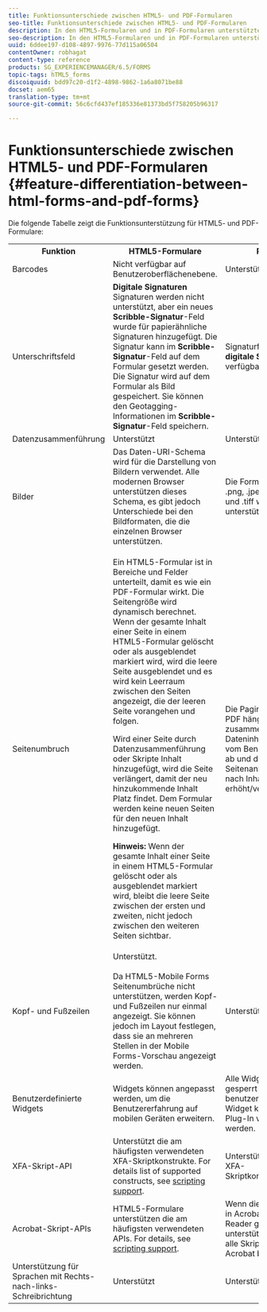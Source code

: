 ```yaml
---
title: Funktionsunterschiede zwischen HTML5- und PDF-Formularen
seo-title: Funktionsunterschiede zwischen HTML5- und PDF-Formularen
description: In den HTML5-Formularen und in PDF-Formularen unterstützte Funktionen
seo-description: In den HTML5-Formularen und in PDF-Formularen unterstützte Funktionen
uuid: 6ddee197-d108-4897-9976-77d115a06504
contentOwner: robhagat
content-type: reference
products: SG_EXPERIENCEMANAGER/6.5/FORMS
topic-tags: hTML5_forms
discoiquuid: bdd97c20-d1f2-4898-9862-1a6a8071be88
docset: aem65
translation-type: tm+mt
source-git-commit: 56c6cfd437ef185336e81373bd5f758205b96317

---
```



# Funktionsunterschiede zwischen HTML5- und PDF-Formularen {#feature-differentiation-between-html-forms-and-pdf-forms}

Die folgende Tabelle zeigt die Funktionsunterstützung für HTML5- und PDF-Formulare:

<table>
 <tbody>
  <tr>
   <th>Funktion</th>
   <th>HTML5-Formulare</th>
   <th>PDF</th>
  </tr>
  <tr>
   <td>Barcodes<br /> </td>
   <td>Nicht verfügbar auf Benutzeroberflächenebene. </td>
   <td>Unterstützt</td>
  </tr>
  <tr>
   <td>Unterschriftsfeld<br /> </td>
   <td><strong>Digitale Signaturen</strong> Signaturen werden nicht unterstützt, aber ein neues<strong> Scribble-Signatur</strong>-Feld wurde für papierähnliche Signaturen hinzugefügt. Die Signatur kann im <strong>Scribble-Signatur</strong>-Feld auf dem Formular gesetzt werden. Die Signatur wird auf dem Formular als Bild gespeichert. Sie können den Geotagging-Informationen im <strong>Scribble-Signatur</strong>-Feld speichern.</td>
   <td>Signaturfeld für<strong> digitale Signaturen</strong> verfügbar.</td>
  </tr>
  <tr>
   <td>Datenzusammenführung</td>
   <td>Unterstützt</td>
   <td>Unterstützt</td>
  </tr>
  <tr>
   <td>Bilder</td>
   <td>Das Daten-URI-Schema wird für die Darstellung von Bildern verwendet. Alle modernen Browser unterstützen dieses Schema, es gibt jedoch Unterschiede bei den Bildformaten, die die einzelnen Browser unterstützen.<br /> </td>
   <td>Die Formate .gif, .png, .jpeg, .bmp und .tiff werden unterstützt.</td>
  </tr>
  <tr>
   <td>Seitenumbruch<br /> </td>
   <td><p>Ein HTML5-Formular ist in Bereiche und Felder unterteilt, damit es wie ein PDF-Formular wirkt. Die Seitengröße wird dynamisch berechnet. Wenn der gesamte Inhalt einer Seite in einem HTML5-Formular gelöscht oder als ausgeblendet markiert wird, wird die leere Seite ausgeblendet und es wird kein Leerraum zwischen den Seiten angezeigt, die der leeren Seite vorangehen und folgen.</p> <p>Wird einer Seite durch Datenzusammenführung oder Skripte Inhalt hinzugefügt, wird die Seite verlängert, damit der neu hinzukommende Inhalt Platz findet. Dem Formular werden keine neuen Seiten für den neuen Inhalt hinzugefügt. </p> <p><strong>Hinweis:</strong> Wenn der gesamte Inhalt einer Seite in einem HTML5-Formular gelöscht oder als ausgeblendet markiert wird, bleibt die leere Seite zwischen der ersten und zweiten, nicht jedoch zwischen den weiteren Seiten sichtbar.</p> </td>
   <td>Die Paginierung in PDF hängt vom zusammengeführten Dateninhalt oder vom Benutzerinhalt ab und die Seitenanzahl wird je nach Inhalt erhöht/verringert.</td>
  </tr>
  <tr>
   <td>Kopf- und Fußzeilen </td>
   <td>Unterstützt. <br /> <br /> Da HTML5-Mobile Forms Seitenumbrüche nicht unterstützen, werden Kopf- und Fußzeilen nur einmal angezeigt. Sie können jedoch im Layout festlegen, dass sie an mehreren Stellen in der Mobile Forms-Vorschau angezeigt werden.<br /> </td>
   <td>Unterstützt.</td>
  </tr>
  <tr>
   <td>Benutzerdefinierte Widgets</td>
   <td>Widgets können angepasst werden, um die Benutzererfahrung auf mobilen Geräten erweitern.<br /> </td>
   <td>Alle Widgets werden gesperrt und kein benutzerdefiniertes Widget kann als Plug-In verwendet werden.<br /> </td>
  </tr>
  <tr>
   <td>XFA-Skript-API</td>
   <td>Unterstützt die am häufigsten verwendeten XFA-Skriptkonstrukte. For details list of supported constructs, see <a href="/help/forms/using/scripting-support.md">scripting support</a>.</td>
   <td>Unterstützt alle XFA-Skriptkonstrukte.</td>
  </tr>
  <tr>
   <td>Acrobat-Skript-APIs </td>
   <td>HTML5-Formulare unterstützen die am häufigsten verwendeten APIs. For details, see <a href="/help/forms/using/scripting-support.md">scripting support</a>.</td>
   <td>Wenn die PDF-Datei in Acrobat oder Reader geöffnet ist, unterstützt sie auch alle Skript-APIs, die Acrobat bereitstellt.</td>
  </tr>
  <tr>
   <td>Unterstützung für Sprachen mit Rechts-nach-links-Schreibrichtung </td>
   <td>Unterstützt</td>
   <td>Unterstützt</td>
  </tr>
 </tbody>
</table>

<!--Follow the best practices to enable a form template for HTML5 renditions and ensure that the behavior and appearance of HTML5 forms and XFA-based PDF is consistent. For detailed list of best practices, see [Best practices to design an HTML5 form.](/help/forms/using/best-practices-design-html5-forms.md)-->
